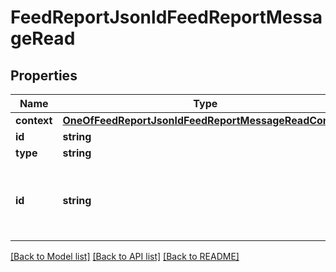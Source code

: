 # FeedReportJsonldFeedReportMessageRead

## Properties
Name | Type | Description | Notes
------------ | ------------- | ------------- | -------------
**context** | [**OneOfFeedReportJsonldFeedReportMessageReadContext**](OneOfFeedReportJsonldFeedReportMessageReadContext.md) |  | [optional] 
**id** | **string** |  | [optional] 
**type** | **string** |  | [optional] 
**id** | **string** | The unique identifier of the feed report, in the Ubiflow IS. | [optional] 

[[Back to Model list]](../../README.md#documentation-for-models) [[Back to API list]](../../README.md#documentation-for-api-endpoints) [[Back to README]](../../README.md)

